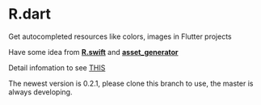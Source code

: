 # R.dart
Get autocompleted resources like colors, images in Flutter projects

Have some idea from [**R.swift**](https://github.com/mac-cain13/R.swift) and [**asset_generator**](https://github.com/flutter-dev/asset_generator)

Detail infomation to see [THIS](examples/flutter_image/README.md)

The newest version is 0.2.1, please clone this branch to use, the master is always developing.


